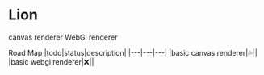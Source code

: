 # Lion

canvas renderer
WebGl renderer

Road Map
|todo|status|description|
|---|---|---|
|basic canvas renderer|💦||
|basic webgl renderer|❌||

